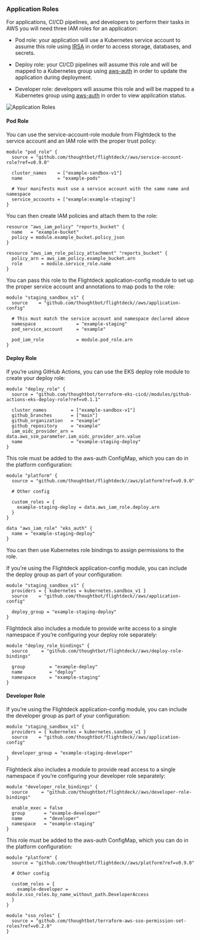
### Application Roles

For applications, CI/CD pipelines, and developers to perform their tasks
in AWS you will need three IAM roles for an application:

  - Pod role: your application will use a Kubernetes service account to
    assume this role using
    [IRSA](https://docs.aws.amazon.com/eks/latest/userguide/iam-roles-for-service-accounts.html)
    in order to access storage, databases, and secrets.

  - Deploy role: your CI/CD pipelines will assume this role and will be
    mapped to a Kubernetes group using
    [aws-auth](https://docs.aws.amazon.com/eks/latest/userguide/add-user-role.html)
    in order to update the application during deployment.

  - Developer role: developers will assume this role and will be mapped
    to a Kubernetes group using
    [aws-auth](https://docs.aws.amazon.com/eks/latest/userguide/add-user-role.html)
    in order to view application status.

![Application Roles](./images/application-roles.png)

#### Pod Role

You can use the service-account-role module from Flightdeck to the
service account and an IAM role with the proper trust policy:

<div class="code panel pdl" style="border-width: 1px;">

<div class="codeContent panelContent pdl">

``` syntaxhighlighter-pre
module "pod_role" {
  source = "github.com/thoughtbot/flightdeck//aws/service-account-role?ref=v0.9.0"

  cluster_names    = ["example-sandbox-v1"]
  name             = "example-pods"
  
  # Your manifests must use a service account with the same name and namespace
  service_accounts = ["example:example-staging"]
}
```

</div>

</div>

You can then create IAM policies and attach them to the role:

<div class="code panel pdl" style="border-width: 1px;">

<div class="codeContent panelContent pdl">

``` syntaxhighlighter-pre
resource "aws_iam_policy" "reports_bucket" {
  name   = "example-bucket"
  policy = module.example_bucket.policy_json
}

resource "aws_iam_role_policy_attachment" "reports_bucket" {
  policy_arn = aws_iam_policy.example_bucket.arn
  role       = module.service_role.name
}
```

</div>

</div>

You can pass this role to the Flightdeck application-config module to
set up the proper service account and annotations to map pods to the
role:

<div class="code panel pdl" style="border-width: 1px;">

<div class="codeContent panelContent pdl">

``` syntaxhighlighter-pre
module "staging_sandbox_v1" {
  source    = "github.com/thoughtbot/flightdeck//aws/application-config"

  # This must match the service account and namespace declared above
  namespace               = "example-staging"
  pod_service_account     = "example"
  
  pod_iam_role            = module.pod_role.arn
}
```

</div>

</div>

#### Deploy Role

If you’re using GitHub Actions, you can use the EKS deploy role module
to create your deploy role:

<div class="code panel pdl" style="border-width: 1px;">

<div class="codeContent panelContent pdl">

``` syntaxhighlighter-pre
module "deploy_role" {
  source = "github.com/thoughtbot/terraform-eks-cicd//modules/github-actions-eks-deploy-role?ref=v0.1.1"

  cluster_names         = ["example-sandbox-v1"]
  github_branches       = ["main"]
  github_organization   = "example"
  github_repository     = "example"
  iam_oidc_provider_arn = data.aws_ssm_parameter.iam_oidc_provider_arn.value
  name                  = "example-staging-deploy"
}
```

</div>

</div>

This role must be added to the aws-auth ConfigMap, which you can do in
the platform configuration:

<div class="code panel pdl" style="border-width: 1px;">

<div class="codeContent panelContent pdl">

``` syntaxhighlighter-pre
module "platform" {
  source = "github.com/thoughtbot/flightdeck//aws/platform?ref=v0.9.0"

  # Other config

  custom_roles = {
    example-staging-deploy = data.aws_iam_role.deploy.arn
  }
}

data "aws_iam_role" "eks_auth" {
  name = "example-staging-deploy"
}
```

</div>

</div>

You can then use Kubernetes role bindings to assign permissions to the
role.

If you’re using the Flightdeck application-config module, you can
include the deploy group as part of your configuration:

<div class="code panel pdl" style="border-width: 1px;">

<div class="codeContent panelContent pdl">

``` syntaxhighlighter-pre
module "staging_sandbox_v1" {
  providers = { kubernetes = kubernetes.sandbox_v1 }
  source    = "github.com/thoughtbot/flightdeck//aws/application-config"

  deploy_group = "example-staging-deploy"
}
```

</div>

</div>

Flightdeck also includes a module to provide write access to a single
namespace if you’re configuring your deploy role separately:

<div class="code panel pdl" style="border-width: 1px;">

<div class="codeContent panelContent pdl">

``` syntaxhighlighter-pre
module "deploy_role_bindings" {
  source     = "github.com/thoughtbot/flightdeck//aws/deploy-role-bindings"

  group         = "example-deploy"
  name          = "deploy"
  namespace     = "example-staging"
}
```

</div>

</div>

#### Developer Role

If you’re using the Flightdeck application-config module, you can
include the developer group as part of your configuration:

<div class="code panel pdl" style="border-width: 1px;">

<div class="codeContent panelContent pdl">

``` syntaxhighlighter-pre
module "staging_sandbox_v1" {
  providers = { kubernetes = kubernetes.sandbox_v1 }
  source    = "github.com/thoughtbot/flightdeck//aws/application-config"

  developer_group = "example-staging-developer"
}
```

</div>

</div>

Flightdeck also includes a module to provide read access to a single
namespace if you’re configuring your developer role separately:

<div class="code panel pdl" style="border-width: 1px;">

<div class="codeContent panelContent pdl">

``` syntaxhighlighter-pre
module "developer_role_bindings" {
  source     = "github.com/thoughtbot/flightdeck//aws/developer-role-bindings"

  enable_exec = false
  group       = "example-developer"
  name        = "developer"
  namespace   = "example-staging"
}
```

</div>

</div>

This role must be added to the aws-auth ConfigMap, which you can do in
the platform configuration:

<div class="code panel pdl" style="border-width: 1px;">

<div class="codeContent panelContent pdl">

``` syntaxhighlighter-pre
module "platform" {
  source = "github.com/thoughtbot/flightdeck//aws/platform?ref=v0.9.0"

  # Other config

  custom_roles = {
    example-developer = module.sso_roles.by_name_without_path.DeveloperAccess
  }
}

module "sso_roles" {
  source = "github.com/thoughtbot/terraform-aws-sso-permission-set-roles?ref=v0.2.0"
}
```

</div>

</div>
